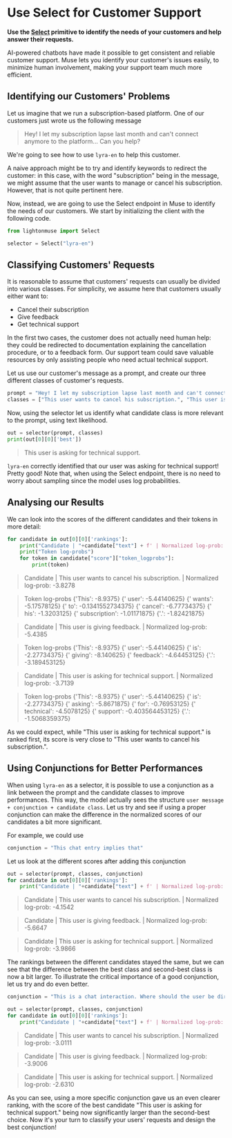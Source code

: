 # Use Select for Customer Support

**Use the [Select](/api/primitives/evaluate/select) primitive to identify the needs of your customers and help answer their requests.**

AI-powered chatbots have made it possible to get consistent and reliable customer support. Muse lets you identify your customer's issues easily, to minimize human involvement, making your support team much more efficient. 

## Identifying our Customers' Problems

Let us imagine that we run a subscription-based platform. One of our customers just wrote us the following message
>Hey! I let my subscription lapse last month and can't connect anymore to the platform... Can you help?

We're going to see how to use `lyra-en` to help this customer. 

A naive approach might be to try and identify keywords to redirect the customer: in this case, with the word "subscription" being in the message, we might assume that the user wants to manage or cancel his subscription. However, that is not quite pertinent here.

Now, instead, we are going to use the Select endpoint in Muse to identify the needs of our customers. We start by initializing the client with the following code.

```python
from lightonmuse import Select

selector = Select("lyra-en")
```

## Classifying Customers' Requests

It is reasonable to assume that customers' requests can usually be divided into various classes. For simplicity, we assume here that customers usually either want to:

- Cancel their subscription
- Give feedback
- Get technical support 

In the first two cases, the customer does not actually need human help: they could be redirected to documentation explaining the cancellation procedure, or to a feedback form. Our support team could save valuable resources by only assisting people who need actual technical support.

Let us use our customer's message as a prompt, and create our three different classes of customer's requests.

```python
prompt = "Hey! I let my subscription lapse last month and can't connect anymore to the platform... Can you help?"
classes = ["This user wants to cancel his subscription.", "This user is giving feedback.", "This user is asking for technical support."]
```

Now, using the selector let us identify what candidate class is more relevant to the prompt, using text likelihood.

```python
out = selector(prompt, classes)
print(out[0][0]['best'])
```
>This user is asking for technical support.

`lyra-en` correctly identified that our user was asking for technical support! Pretty good! Note that, when using the Select endpoint, there is no need to worry about sampling since the model uses log probabilities.

## Analysing our Results
We can look into the scores of the different candidates and their tokens in more detail:
```python
for candidate in out[0][0]['rankings']:
    print("Candidate | "+candidate["text"] + f' | Normalized log-prob: {candidate["score"]["normalized_logprob"]:.4f}')
    print("Token log-probs")
    for token in candidate["score"]["token_logprobs"]:
        print(token)
```


>Candidate | This user wants to cancel his subscription. | Normalized log-prob: -3.8278

>Token log-probs
 {'This': -8.9375}
 {' user': -5.44140625}
 {' wants': -5.17578125}
 {' to': -0.1341552734375}
 {' cancel': -6.77734375}
 {' his': -1.3203125}
 {' subscription': -1.01171875}
 {'.': -1.82421875}

>Candidate | This user is giving feedback. | Normalized log-prob: -5.4385

>Token log-probs
 {'This': -8.9375}
 {' user': -5.44140625}
 {' is': -2.27734375}
 {' giving': -8.140625}
 {' feedback': -4.64453125}
 {'.': -3.189453125}

>Candidate | This user is asking for technical support. | Normalized log-prob: -3.7139

>Token log-probs
 {'This': -8.9375}
 {' user': -5.44140625}
 {' is': -2.27734375}
 {' asking': -5.8671875}
 {' for': -0.76953125}
 {' technical': -4.5078125}
 {' support': -0.403564453125}
 {'.': -1.5068359375}


As we could expect, while "This user is asking for technical support." is ranked first, its score is very close to "This user wants to cancel his subscription.". 

## Using Conjunctions for Better Performances

When using `lyra-en` as a selector, it is possible to use a conjunction as a link between the prompt and the candidate classes to improve performances. This way, the model actually sees the structure `user message + conjunction + candidate class`. Let us try and see if using a proper conjunction can make the difference in the normalized scores of our candidates a bit more significant.

For example, we could use
```python
conjunction = "This chat entry implies that"
```
Let us look at the different scores after adding this conjunction

```python
out = selector(prompt, classes, conjunction)
for candidate in out[0][0]['rankings']:
    print("Candidate | "+candidate["text"] + f' | Normalized log-prob: {candidate["score"]["normalized_logprob"]:.4f}')
```

>Candidate | This user wants to cancel his subscription. | Normalized log-prob: -4.1542

>Candidate | This user is giving feedback. | Normalized log-prob: -5.6647

>Candidate | This user is asking for technical support. | Normalized log-prob: -3.9866


The rankings between the different candidates stayed the same, but we can see that the difference between the best class and second-best class is now a bit larger. To illustrate the critical importance of a good conjunction, let us try and do even better.

```python
conjunction = "This is a chat interaction. Where should the user be directed?"

out = selector(prompt, classes, conjunction)
for candidate in out[0][0]['rankings']:
    print("Candidate | "+candidate["text"] + f' | Normalized log-prob: {candidate["score"]["normalized_logprob"]:.4f}')
```

>Candidate | This user wants to cancel his subscription. | Normalized log-prob: -3.0111

>Candidate | This user is giving feedback. | Normalized log-prob: -3.9006

>Candidate | This user is asking for technical support. | Normalized log-prob: -2.6310

As you can see, using a more specific conjunction gave us an even clearer ranking, with the score of the best candidate "This user is asking for technical support." being now significantly larger than the second-best choice. Now it's your turn to classify your users' requests and design the best conjunction!
